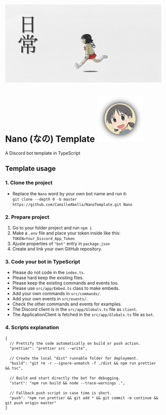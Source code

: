 ![nano banner](img/banner.jpg)

# Nano (なの) Template ![](img/logo.png)

A Discord bot template in TypeScript

## Template usage

### 1. Clone the project

- Replace the `Nano` word by your own bot name and run it:  
``git clone --depth 0 -b master https://github.com/CamilleAbella/NanoTemplate.git Nano``

### 2. Prepare project

1. Go to your folder project and run `npm i`
2. Make a `.env` file and place your token inside like this: `TOKEN=Your_Discord_App_Token`
3. Ajuste properties of `"bot"` entry in `package.json`
4. Create and link your own GitHub repository.

### 3. Code your bot in TypeScript

- Please do not code in the `index.ts`.
- Please hard keep the existing files. 
- Please keep the existing commands and events too.
- Please use `src/app/Embed.ts` class to make embeds.
- Add your own commands in `src/commands/`.
- Add your own events in `src/events/`.
- Check the other commands and events for examples.
- The Discord client is in the `src/app/Globals.ts` file as `client`.
- The ApplicationClient is fetched in the `src/app/Globals.ts` file as `bot`.

### 4. Scripts explanation

```json5
{
  // Prettify the code automatically on build or push action.
  "prettier": "prettier src --write",
  
  // Create the local "dist" runnable folder for deployment.
  "build": "git rm -r --ignore-unmatch -f ./dist && npm run prettier && tsc",

  // Build and start directly the bot for debugging.
  "start": "npm run build && node --trace-warnings .",

  // Fallback push script in case time is short.
  "push": "npm run prettier && git add * && git commit -m continue && git push origin master"
}
```
